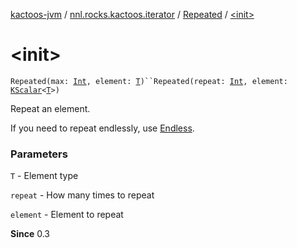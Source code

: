 [kactoos-jvm](../../index.md) / [nnl.rocks.kactoos.iterator](../index.md) / [Repeated](index.md) / [&lt;init&gt;](./-init-.md)

# &lt;init&gt;

`Repeated(max: `[`Int`](https://kotlinlang.org/api/latest/jvm/stdlib/kotlin/-int/index.html)`, element: `[`T`](index.md#T)`)``Repeated(repeat: `[`Int`](https://kotlinlang.org/api/latest/jvm/stdlib/kotlin/-int/index.html)`, element: `[`KScalar`](../../nnl.rocks.kactoos/-k-scalar.md)`<`[`T`](index.md#T)`>)`

Repeat an element.

If you need to repeat endlessly, use [Endless](../-endless/index.md).

### Parameters

`T` - Element type

`repeat` - How many times to repeat

`element` - Element to repeat

**Since**
0.3

